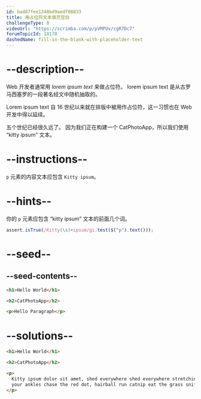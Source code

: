 ```yaml
---
id: bad87fee1348bd9aedf08833
title: 用占位符文本填充空白
challengeType: 0
videoUrl: "https://scrimba.com/p/pVMPUv/cgR7Dc7"
forumTopicId: 18178
dashedName: fill-in-the-blank-with-placeholder-text
---
```


# --description--

Web 开发者通常用 <dfn>lorem ipsum text</dfn> 来做占位符。 lorem ipsum text 是从古罗马西塞罗的一段著名经文中随机抽取的。

Lorem ipsum text 自 16 世纪以来就在排版中被用作占位符，这一习惯也在 Web 开发中得以延续。

五个世纪已经很久远了。 因为我们正在构建一个 CatPhotoApp，所以我们使用 “kitty ipsum” 文本。

# --instructions--

`p` 元素的内容文本应包含 `Kitty ipsum`。

# --hints--

你的 `p` 元素应包含 “kitty ipsum” 文本的前面几个词。

```js
assert.isTrue(/Kitty(\s)+ipsum/gi.test($("p").text()));
```

# --seed--

## --seed-contents--

```html
<h1>Hello World</h1>

<h2>CatPhotoApp</h2>

<p>Hello Paragraph</p>
```

# --solutions--

```html
<h1>Hello World</h1>

<h2>CatPhotoApp</h2>

<p>
  Kitty ipsum dolor sit amet, shed everywhere shed everywhere stretching attack
  your ankles chase the red dot, hairball run catnip eat the grass sniff
</p>
```
